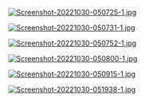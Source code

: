 [![Screenshot-20221030-050725-1.jpg](https://i.postimg.cc/Nf3tfxGJ/Screenshot-20221030-050725-1.jpg)](https://postimg.cc/2V7M0hZh)


[![Screenshot-20221030-050731-1.jpg](https://i.postimg.cc/fLCWVSq3/Screenshot-20221030-050731-1.jpg)](https://postimg.cc/bDGfMrh8)


[![Screenshot-20221030-050752-1.jpg](https://i.postimg.cc/rpCMHtkh/Screenshot-20221030-050752-1.jpg)](https://postimg.cc/QBt29CV5)


[![Screenshot-20221030-050800-1.jpg](https://i.postimg.cc/mkqs9YYr/Screenshot-20221030-050800-1.jpg)](https://postimg.cc/YL1ZKmyc)


[![Screenshot-20221030-050915-1.jpg](https://i.postimg.cc/d1VPSHn1/Screenshot-20221030-050915-1.jpg)](https://postimg.cc/XZmzrgRS)


[![Screenshot-20221030-051938-1.jpg](https://i.postimg.cc/Jn2gY1G6/Screenshot-20221030-051938-1.jpg)](https://postimg.cc/62CYyxVn)
